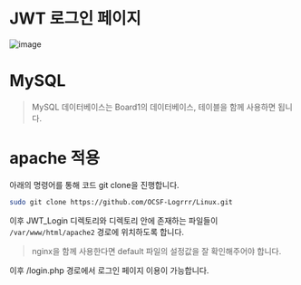 # JWT 로그인 페이지

![image](https://github.com/user-attachments/assets/565d3127-5bc6-4a1b-abf3-908f19b23909)

# MySQL
> MySQL 데이터베이스는 Board1의 데이터베이스, 테이블을 함께 사용하면 됩니다.

# apache 적용
아래의 명령어를 통해 코드 git clone을 진행합니다.
```bash
sudo git clone https://github.com/OCSF-Logrrr/Linux.git
```
이후 JWT_Login 디렉토리와 디렉토리 안에 존재하는 파일들이 `/var/www/html/apache2` 경로에 위치하도록 합니다.
> nginx을 함께 사용한다면 default 파일의 설정값을 잘 확인해주어야 합니다.

이후 /login.php 경로에서 로그인 페이지 이용이 가능합니다.
